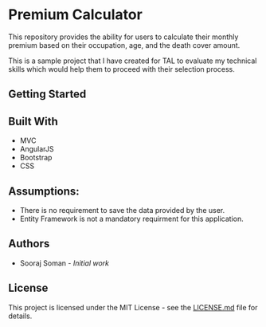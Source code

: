 # Premium Calculator

This repository provides the ability for users to calculate their monthly premium based on their occupation, age, and the death cover amount.

This is a sample project that I have created for TAL to evaluate my technical skills which would help them to proceed with their selection process.

## Getting Started

## Built With
- MVC 
- AngularJS
- Bootstrap
- CSS

## Assumptions:
- There is no requirement to save the data provided by the user.
- Entity Framework is not a mandatory requirment for this application.

## Authors

- Sooraj Soman - *Initial work*

## License
This project is licensed under the MIT License - see the [LICENSE.md](https://gist.github.com/codewithsj/LICENSE.md) file for details.
